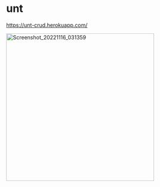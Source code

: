 # unt

https://unt-crud.herokuapp.com/

<img width="396" alt="Screenshot_20221116_031359" src="https://user-images.githubusercontent.com/112356734/202185828-4dd38cc5-cecf-4084-a3d0-e111b8cac9f4.png">

